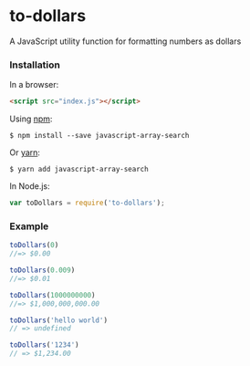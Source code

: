 # to-dollars
A JavaScript utility function for formatting numbers as dollars

### Installation

In a browser:
```html
<script src="index.js"></script>
```

Using [npm](https://www.npmjs.com/):

    $ npm install --save javascript-array-search

Or [yarn](https://yarnpkg.com/):

    $ yarn add javascript-array-search

In Node.js:
```js
var toDollars = require('to-dollars');
```

### Example
```js
toDollars(0)
//=> $0.00

toDollars(0.009)
//=> $0.01

toDollars(1000000000)
//=> $1,000,000,000.00

toDollars('hello world')
// => undefined

toDollars('1234')
// => $1,234.00
```
